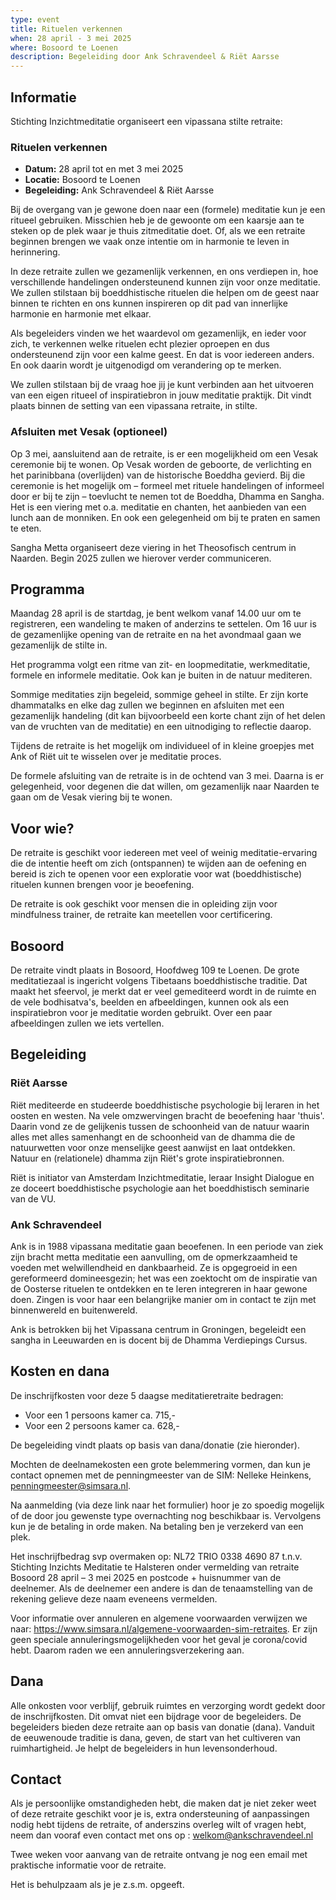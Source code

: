 ```yaml
---
type: event
title: Rituelen verkennen
when: 28 april - 3 mei 2025
where: Bosoord te Loenen
description: Begeleiding door Ank Schravendeel & Riët Aarsse
---
```


## Informatie

Stichting Inzichtmeditatie organiseert een vipassana stilte retraite:

### Rituelen verkennen

- **Datum:** 28 april tot en met 3 mei 2025
- **Locatie:** Bosoord te Loenen
- **Begeleiding:** Ank Schravendeel & Riët Aarsse

Bij de overgang van je gewone doen naar een (formele) meditatie kun je een ritueel gebruiken. Misschien heb je de gewoonte om een kaarsje aan te steken op de plek waar je thuis zitmeditatie doet. Of, als we een retraite beginnen brengen we vaak onze intentie om in harmonie te leven in herinnering.

In deze retraite zullen we gezamenlijk verkennen, en ons verdiepen in, hoe verschillende handelingen ondersteunend kunnen zijn voor onze meditatie. We zullen stilstaan bij boeddhistische rituelen die helpen om de geest naar binnen te richten en ons kunnen inspireren op dit pad van innerlijke harmonie en harmonie met elkaar.

Als begeleiders vinden we het waardevol om gezamenlijk, en ieder voor zich, te verkennen welke rituelen echt plezier oproepen en dus ondersteunend zijn voor een kalme geest. En dat is voor iedereen anders. En ook daarin wordt je uitgenodigd om verandering op te merken.

We zullen stilstaan bij de vraag hoe jij je kunt verbinden aan het uitvoeren van een eigen ritueel of inspiratiebron in jouw meditatie praktijk. Dit vindt plaats binnen de setting van een vipassana retraite, in stilte.

### Afsluiten met Vesak (optioneel)

Op 3 mei, aansluitend aan de retraite, is er een mogelijkheid om een Vesak ceremonie bij te wonen. Op Vesak worden de geboorte, de verlichting en het parinibbana (overlijden) van de historische Boeddha gevierd. Bij die ceremonie is het mogelijk om – formeel met rituele handelingen of informeel door er bij te zijn – toevlucht te nemen tot de Boeddha, Dhamma en Sangha. Het is een viering met o.a. meditatie en chanten, het aanbieden van een lunch aan de monniken. En ook een gelegenheid om bij te praten en samen te eten.

Sangha Metta organiseert deze viering in het Theosofisch centrum in Naarden. Begin 2025 zullen we hierover verder communiceren.

## Programma

Maandag 28 april is de startdag, je bent welkom vanaf 14.00 uur om te registreren, een wandeling te maken of anderzins te settelen. Om 16 uur is de gezamenlijke opening van de retraite en na het avondmaal gaan we gezamenlijk de stilte in.

Het programma volgt een ritme van zit- en loopmeditatie, werkmeditatie, formele en informele meditatie. Ook kan je buiten in de natuur mediteren.

Sommige meditaties zijn begeleid, sommige geheel in stilte. Er zijn korte dhammatalks en elke dag zullen we beginnen en afsluiten met een gezamenlijk handeling (dit kan bijvoorbeeld een korte chant zijn of het delen van de vruchten van de meditatie) en een uitnodiging to reflectie daarop.

Tijdens de retraite is het mogelijk om individueel of in kleine groepjes met Ank of Riët uit te wisselen over je meditatie proces.

De formele afsluiting van de retraite is in de ochtend van 3 mei. Daarna is er gelegenheid, voor degenen die dat willen, om gezamenlijk naar Naarden te gaan om de Vesak viering bij te wonen.

## Voor wie?

De retraite is geschikt voor iedereen met veel of weinig meditatie-ervaring die de intentie heeft om zich (ontspannen) te wijden aan de oefening en bereid is zich te openen voor een exploratie voor wat (boeddhistische) rituelen kunnen brengen voor je beoefening.

De retraite is ook geschikt voor mensen die in opleiding zijn voor mindfulness trainer, de retraite kan meetellen voor certificering.

## Bosoord

De retraite vindt plaats in Bosoord, Hoofdweg 109 te Loenen. De grote meditatiezaal is ingericht volgens Tibetaans boeddhistische traditie. Dat maakt het sfeervol, je merkt dat er veel gemediteerd wordt in de ruimte en de vele bodhisatva's, beelden en afbeeldingen, kunnen ook als een inspiratiebron voor je meditatie worden gebruikt. Over een paar afbeeldingen zullen we iets vertellen.

## Begeleiding

### Riët Aarsse

Riët mediteerde en studeerde boeddhistische psychologie bij leraren in het oosten en westen. Na vele omzwervingen bracht de beoefening haar 'thuis'. Daarin vond ze de gelijkenis tussen de schoonheid van de natuur waarin alles met alles samenhangt en de schoonheid van de dhamma die de natuurwetten voor onze menselijke geest aanwijst en laat ontdekken. Natuur en (relationele) dhamma zijn Riët's grote inspiratiebronnen.

Riët is initiator van Amsterdam Inzichtmeditatie, leraar Insight Dialogue en ze doceert boeddhistische psychologie aan het boeddhistisch seminarie van de VU.

### Ank Schravendeel

Ank is in 1988 vipassana meditatie gaan beoefenen. In een periode van ziek zijn bracht metta meditatie een aanvulling, om de opmerkzaamheid te voeden met welwillendheid en dankbaarheid. Ze is opgegroeid in een gereformeerd domineesgezin; het was een zoektocht om de inspiratie van de Oosterse rituelen te ontdekken en te leren integreren in haar gewone doen. Zingen is voor haar een belangrijke manier om in contact te zijn met binnenwereld en buitenwereld.

Ank is betrokken bij het Vipassana centrum in Groningen, begeleidt een sangha in Leeuwarden en is docent bij de Dhamma Verdiepings Cursus.

## Kosten en dana

De inschrijfkosten voor deze 5 daagse meditatieretraite bedragen:

- Voor een 1 persoons kamer ca. 715,-
- Voor een 2 persoons kamer ca. 628,-

De begeleiding vindt plaats op basis van dana/donatie (zie hieronder).

Mochten de deelnamekosten een grote belemmering vormen, dan kun je contact opnemen met de penningmeester van de SIM: Nelleke Heinkens, penningmeester@simsara.nl.

Na aanmelding (via deze link naar het formulier) hoor je zo spoedig mogelijk of de door jou gewenste type overnachting nog beschikbaar is. Vervolgens kun je de betaling in orde maken. Na betaling ben je verzekerd van een plek.

Het inschrijfbedrag svp overmaken op: NL72 TRIO 0338 4690 87 t.n.v. Stichting Inzichts Meditatie te Halsteren onder vermelding van retraite Bosoord 28 april – 3 mei 2025 en postcode + huisnummer van de deelnemer. Als de deelnemer een andere is dan de tenaamstelling van de rekening gelieve deze naam eveneens vermelden.

Voor informatie over annuleren en algemene voorwaarden verwijzen we naar: <https://www.simsara.nl/algemene-voorwaarden-sim-retraites>. Er zijn geen speciale annuleringsmogelijkheden voor het geval je corona/covid hebt. Daarom raden we een annuleringsverzekering aan.

## Dana

Alle onkosten voor verblijf, gebruik ruimtes en verzorging wordt gedekt door de inschrijfkosten. Dit omvat niet een bijdrage voor de begeleiders. De begeleiders bieden deze retraite aan op basis van donatie (dana). Vanduit de eeuwenoude traditie is dana, geven, de start van het cultiveren van ruimhartigheid. Je helpt de begeleiders in hun levensonderhoud.

## Contact

Als je persoonlijke omstandigheden hebt, die maken dat je niet zeker weet of deze retraite geschikt voor je is, extra ondersteuning of aanpassingen nodig hebt tijdens de retraite, of anderszins overleg wilt of vragen hebt, neem dan vooraf even contact met ons op : welkom@ankschravendeel.nl

Twee weken voor aanvang van de retraite ontvang je nog een email met praktische informatie voor de retraite.

Het is behulpzaam als je je z.s.m. opgeeft.

